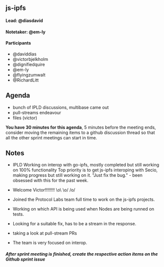 ## js-ipfs

#### Lead: @diasdavid
#### Notetaker: @em-ly

#### Participants

 - @daviddias
 - @victorbjelkholm
 - @dignifiedquire
 - @em-ly
 - @flyingzumwalt
 - @RichardLitt


## Agenda

- bunch of IPLD discussions, multibase came out
- pull-streams endeavour
- files (victor)


**You have 30 minutes for this agenda**, 5 minutes before the meeting ends, consider moving the remaining items to a github discussion thread so that all the other sprint meetings can start in time.

## Notes

 - IPLD
Working on interop with go-ipfs, mostly completed but still working on 100% functionality
Top priority is to get js-ipfs interoping with Secio, making progress but still working on it.
"Just fix the bug." - been obsessed with this for the past week.

 - Welcome Victor!!!!!!!! \o\ \o/ /o/
 - Joined the Protocol Labs team full time to work on the js-ipfs projects.
 - Working on which API is being used when Nodes are being runned on tests.
 - Looking for a suitable fix, has to be a stream in the response.
- taking a look at pull-stream PRs

 - The team is very focused on interop.

##### After sprint meeting is finished, create the respective action items on the Github sprint issue
